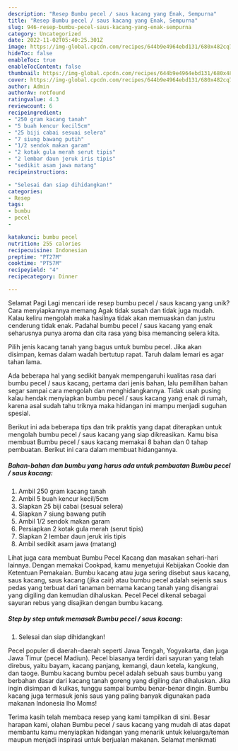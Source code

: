 ```yaml
---
description: "Resep Bumbu pecel / saus kacang yang Enak, Sempurna"
title: "Resep Bumbu pecel / saus kacang yang Enak, Sempurna"
slug: 946-resep-bumbu-pecel-saus-kacang-yang-enak-sempurna
category: Uncategorized
date: 2022-11-02T05:40:25.301Z
image: https://img-global.cpcdn.com/recipes/644b9e4964ebd131/680x482cq70/bumbu-pecel-saus-kacang-foto-resep-utama.jpg
hideToc: false
enableToc: true
enableTocContent: false
thumbnail: https://img-global.cpcdn.com/recipes/644b9e4964ebd131/680x482cq70/bumbu-pecel-saus-kacang-foto-resep-utama.jpg
cover: https://img-global.cpcdn.com/recipes/644b9e4964ebd131/680x482cq70/bumbu-pecel-saus-kacang-foto-resep-utama.jpg
author: Admin
authorAv: notfound
ratingvalue: 4.3
reviewcount: 6
recipeingredient:
- "250 gram kacang tanah"
- "5 buah kencur kecil5cm"
- "25 biji cabai sesuai selera"
- "7 siung bawang putih"
- "1/2 sendok makan garam"
- "2 kotak gula merah serut tipis"
- "2 lembar daun jeruk iris tipis"
- "sedikit asam jawa matang"
recipeinstructions:

- "Selesai dan siap dihidangkan!"
categories:
- Resep
tags:
- bumbu
- pecel
- 

katakunci: bumbu pecel  
nutrition: 255 calories
recipecuisine: Indonesian
preptime: "PT27M"
cooktime: "PT57M"
recipeyield: "4"
recipecategory: Dinner

---
```



Selamat Pagi Lagi mencari ide resep bumbu pecel / saus kacang yang unik? Cara menyiapkannya memang Agak tidak susah dan tidak juga mudah. Kalau keliru mengolah maka hasilnya tidak akan memuaskan dan justru cenderung tidak enak. Padahal bumbu pecel / saus kacang yang enak seharusnya punya aroma dan cita rasa yang bisa memancing selera kita.


Pilih jenis kacang tanah yang bagus untuk bumbu pecel. Jika akan disimpan, kemas dalam wadah bertutup rapat. Taruh dalam lemari es agar tahan lama.

Ada beberapa hal yang sedikit banyak mempengaruhi kualitas rasa dari bumbu pecel / saus kacang, pertama dari jenis bahan, lalu pemilihan bahan segar sampai cara mengolah dan menghidangkannya. Tidak usah pusing kalau hendak menyiapkan bumbu pecel / saus kacang yang enak di rumah, karena asal sudah tahu triknya maka hidangan ini mampu menjadi suguhan spesial.


Berikut ini ada beberapa tips dan trik praktis yang dapat diterapkan untuk mengolah bumbu pecel / saus kacang yang siap dikreasikan. Kamu bisa membuat Bumbu pecel / saus kacang memakai 8 bahan dan 0 tahap pembuatan. Berikut ini cara dalam membuat hidangannya.

<!--inarticleads1-->

##### Bahan-bahan dan bumbu yang harus ada untuk pembuatan Bumbu pecel / saus kacang:

1. Ambil 250 gram kacang tanah
1. Ambil 5 buah kencur kecil/5cm
1. Siapkan 25 biji cabai (sesuai selera)
1. Siapkan 7 siung bawang putih
1. Ambil 1/2 sendok makan garam
1. Persiapkan 2 kotak gula merah (serut tipis)
1. Siapkan 2 lembar daun jeruk iris tipis
1. Ambil sedikit asam jawa (matang)


Lihat juga cara membuat Bumbu Pecel Kacang dan masakan sehari-hari lainnya. Dengan memakai Cookpad, kamu menyetujui Kebijakan Cookie dan Ketentuan Pemakaian. Bumbu kacang atau juga sering disebut saus kacang, saus kacang, saus kacang (jika cair) atau bumbu pecel adalah sejenis saus pedas yang terbuat dari tanaman bernama kacang tanah yang disangrai yang digiling dan kemudian dihaluskan. Pecel Pecel dikenal sebagai sayuran rebus yang disajikan dengan bumbu kacang. 

<!--inarticleads2-->

##### Step by step untuk memasak Bumbu pecel / saus kacang:


1. Selesai dan siap dihidangkan!

Pecel populer di daerah-daerah seperti Jawa Tengah, Yogyakarta, dan juga Jawa Timur (pecel Madiun). Pecel biasanya terdiri dari sayuran yang telah direbus, yaitu bayam, kacang panjang, kemangi, daun ketela, kangkung, dan taoge. Bumbu kacang bumbu pecel adalah sebuah saus bumbu yang berbahan dasar dari kacang tanah goreng yang digiling dan dihaluskan. Jika ingin disimpan di kulkas, tunggu sampai bumbu benar-benar dingin. Bumbu kacang juga termasuk jenis saus yang paling banyak digunakan pada makanan Indonesia lho Moms! 

Terima kasih telah membaca resep yang kami tampilkan di sini. Besar harapan kami, olahan Bumbu pecel / saus kacang yang mudah di atas dapat membantu kamu menyiapkan hidangan yang menarik untuk keluarga/teman maupun menjadi inspirasi untuk berjualan makanan. Selamat menikmati
